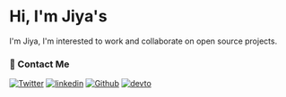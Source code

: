 # Hi, I'm Jiya's

<img src="https://komarev.com/ghpvc/?username=your-github-Jiya398&style=plastic&color=yellow" alt="" /> <br>
I'm Jiya, I'm interested to work and collaborate on open source projects.
<br>


### 💌 Contact Me 

[<img alt="Twitter" src="https://img.shields.io/badge/twitter-%231DA1F2.svg?&style=for-the-badge&logo=twitter&logoColor=white" />](https://twitter.com/Jiya398)
[<img alt="linkedin" src="https://img.shields.io/badge/linkedin-%230077B5.svg?&style=for-the-badge&logo=linkedin&logoColor=white" />](https://www.linkedin.com/in/jullie-4a22391bb/)
[<img alt="Github" src="https://img.shields.io/badge/GitHub-%2312100E.svg?&style=for-the-badge&logo=Github&logoColor=white" />](https://github.com/Jiya398)
[<img alt="devto" src="https://img.shields.io/badge/dev.to-%2308090A.svg?&style=for-the-badge&logo=dev.to&logoColor=white" />](https://dev.to/jiya398)


